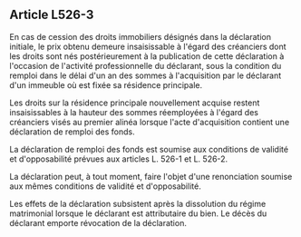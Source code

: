 Article L526-3
----
En cas de cession des droits immobiliers désignés dans la déclaration initiale,
le prix obtenu demeure insaisissable à l'égard des créanciers dont les droits
sont nés postérieurement à la publication de cette déclaration à l'occasion de
l'activité professionnelle du déclarant, sous la condition du remploi dans le
délai d'un an des sommes à l'acquisition par le déclarant d'un immeuble où est
fixée sa résidence principale.

Les droits sur la résidence principale nouvellement acquise restent
insaisissables à la hauteur des sommes réemployées à l'égard des créanciers
visés au premier alinéa lorsque l'acte d'acquisition contient une déclaration de
remploi des fonds.

La déclaration de remploi des fonds est soumise aux conditions de validité et
d'opposabilité prévues aux articles L. 526-1 et L. 526-2.

La déclaration peut, à tout moment, faire l'objet d'une renonciation soumise aux
mêmes conditions de validité et d'opposabilité.

Les effets de la déclaration subsistent après la dissolution du régime
matrimonial lorsque le déclarant est attributaire du bien. Le décès du déclarant
emporte révocation de la déclaration.
